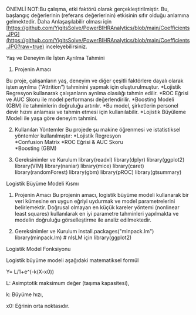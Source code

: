 ÖNEMLİ NOT:Bu çalışma, etki faktörü olarak gerçekleştirilmiştir. Bu, başlangıç değerlerinin (referans değerlerinin) etkisinin sıfır olduğu anlamına gelmektedir. Daha Anlaşaşılabilir olması için [https://github.com/YigitsSolve/PowerBIHRAnalytics/blob/main/Coefficients.JPG](https://github.com/YigitsSolve/PowerBIHRAnalytics/blob/main/Coefficients.JPG?raw=true) inceleyebilirsiniz.

Yaş ve Deneyim ile İşten Ayrılma Tahmini


1. Projenin Amacı

Bu proje, çalışanların yaş, deneyim ve diğer çeşitli faktörlere dayalı olarak işten ayrılma (“Attrition”) tahminini yapmak için oluşturulmuştur.
*Lojistik Regresyon kullanarak çalışanların ayrılma olasılığı tahmin edilir.
*ROC Eğrisi ve AUC Skoru ile model performansı değerlendirilir.
*Boosting Modeli (GBM) ile tahminlerin doğruluğu artırılır.
*Bu model, şirketlerin personel devir hızını anlaması ve tahmin etmesi için kullanılabilir.
*Lojistik Büyüleme Modeli ile yaşa göre deneyim tahmini.


2. Kullanılan Yöntemler
Bu projede şu makine öğrenmesi ve istatistiksel yöntemler kullanılmıştır:
*Lojistik Regresyon  
*Confusion Matrix 
*ROC Eğrisi & AUC Skoru  
*Boosting (GBM) 

3. Gereksinimler ve Kurulum
library(readxl)
library(dplyr)
library(ggplot2)
library(VIM)
library(naniar)
library(mice)
library(caret)
library(randomForest)
library(gbm)
library(pROC)
library(gtsummary)

Logistik Büyüme Modeli  Kısmı

1. Projenin Amacı Bu projenin amacı, logistik büyüme modeli kullanarak bir veri kümesine en uygun eğriyi uydurmak ve model parametrelerini belirlemektir. Doğrusal olmayan en küçük kareler yöntemi (nonlinear least squares) kullanılarak en iyi parametre tahminleri yapılmakta ve modelin doğruluğu görselleştirme ile analiz edilmektedir.

2. Gereksinimler ve Kurulum
install.packages("minpack.lm")
library(minpack.lm)  # nlsLM için
library(ggplot2)


Logistik Model Fonksiyonu

Logistik büyüme modeli aşağıdaki matematiksel formül

Y= L/1+e^(-k(X-x0))

L: Asimptotik maksimum değer (taşıma kapasitesi),

k: Büyüme hızı,

x0: Eğrinin orta noktasıdır.




